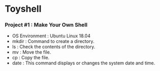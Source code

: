 # Toyshell

### Project #1 : Make Your Own Shell
 
 - OS Environment : Ubuntu Linux 18.04
 - mkdir : Command to create a directory. 
 - ls : Check the contents of the directory.
 - mv : Move the file.
 - cp : Copy the file.
 - date : This command displays or changes the system date and time.
